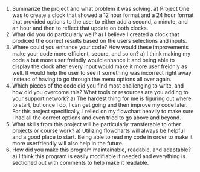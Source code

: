 1) Summarize the project and what problem it was solving.
    a) Project One was to create a clock that showed a 12 hour format and a 24 hour format that provided options to the user          to either add a second, a minute, and an hour and then to reflect that update on both clocks.
2) What did you do particularly well?
    a) I believe I created a clock that prodiced the correct results based on the users selections and inputs.
3) Where could you enhance your code? How would these improvements make your code more efficient, secure, and so on?
    a) I think making my code a but more user freindly would enhance it and being able to display the clock after every input         would make it more user freidnly as well. It would help the user to see if something was incorrect right away instead          of having to go through the menu options all over again.
4) Which pieces of the code did you find most challenging to write, and how did you overcome this? What tools or resources are     you adding to your support network?
      a) The hardest thing for me is figuring out where to start, but once I do, I can get going and then improve my code               later. For this project specifically, I relied on my flowchart heavily to make sure I had all the correct options and          even tried to go above and beyond. 
5) What skills from this project will be particularly transferable to other projects or course work?
    a) Utilizing flowcharts will always be helpful and a good place to start. Being able to read my code in order to make it          more userfriendly will also help in the future.
6) How did you make this program maintainable, readable, and adaptable?
    a) I think this program is easily modifiable if needed and everything is sectioned out with comments to help make it              readable.
